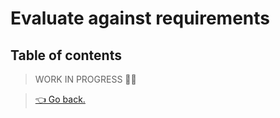 # Evaluate against requirements

## Table of contents

> WORK IN PROGRESS 👷‍♂️

> [👈 Go back.](../specs.md)
